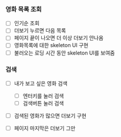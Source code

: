 ### 영화 목록 조회
- [ ] 인기순 조회
- [ ] 더보기 누르면 다음 목록
- [ ] 페이지 끝이 나오면 더 이상 더보기 안나옴
- [ ] 영화목록에 대한 skeleton UI 구현
- [ ] 불러오는 로딩 시간 동안 skeleton UI를 보여줌

### 검색

- [ ] 내가 보고 싶은 영화 검색
    - [ ] 엔터키를 눌러 검색
    - [ ] 검색버튼 눌러 검색
- [ ] 검색된 영화가 많으면 더보기 구현
 - [ ] 페이지 마지막은 더보기 그만

